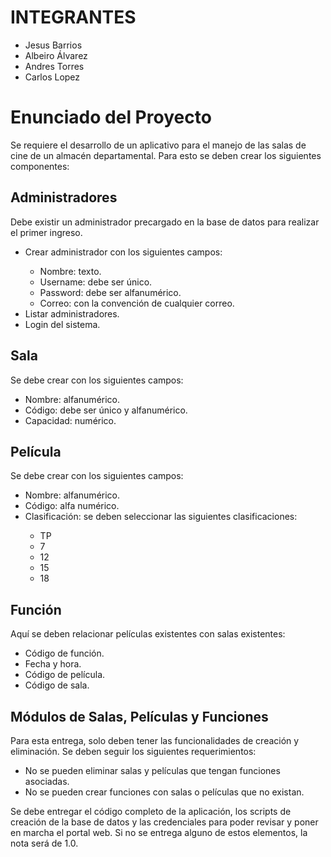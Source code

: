 <h1>INTEGRANTES</h1>
<ul>
  <li>Jesus Barrios</li>
  <li>Albeiro Álvarez</li>
  <li>Andres Torres</li>
  <li>Carlos Lopez</li>
</ul>

<h1>Enunciado del Proyecto</h1>
<p>Se requiere el desarrollo de un aplicativo para el manejo de las salas de cine de un almacén departamental. Para esto se deben crear los siguientes componentes:</p>

<h2>Administradores</h2>
<p>Debe existir un administrador precargado en la base de datos para realizar el primer ingreso.</p>
<ul>
  <li>Crear administrador con los siguientes campos:</li>
  <ul>
    <li>Nombre: texto.</li>
    <li>Username: debe ser único.</li>
    <li>Password: debe ser alfanumérico.</li>
    <li>Correo: con la convención de cualquier correo.</li>
  </ul>
  <li>Listar administradores.</li>
  <li>Login del sistema.</li>
</ul>

<h2>Sala</h2>
<p>Se debe crear con los siguientes campos:</p>
<ul>
  <li>Nombre: alfanumérico.</li>
  <li>Código: debe ser único y alfanumérico.</li>
  <li>Capacidad: numérico.</li>
</ul>

<h2>Película</h2>
<p>Se debe crear con los siguientes campos:</p>
<ul>
  <li>Nombre: alfanumérico.</li>
  <li>Código: alfa numérico.</li>
  <li>Clasificación: se deben seleccionar las siguientes clasificaciones:</li>
  <ul>
    <li>TP</li>
    <li>7</li>
    <li>12</li>
    <li>15</li>
    <li>18</li>
  </ul>
</ul>

<h2>Función</h2>
<p>Aquí se deben relacionar películas existentes con salas existentes:</p>
<ul>
  <li>Código de función.</li>
  <li>Fecha y hora.</li>
  <li>Código de película.</li>
  <li>Código de sala.</li>
</ul>

<h2>Módulos de Salas, Películas y Funciones</h2>
<p>Para esta entrega, solo deben tener las funcionalidades de creación y eliminación. Se deben seguir los siguientes requerimientos:</p>
<ul>
  <li>No se pueden eliminar salas y películas que tengan funciones asociadas.</li>
  <li>No se pueden crear funciones con salas o películas que no existan.</li>
</ul>

<p>Se debe entregar el código completo de la aplicación, los scripts de creación de la base de datos y las credenciales para poder revisar y poner en marcha el portal web. Si no se entrega alguno de estos elementos, la nota será de 1.0.</p>